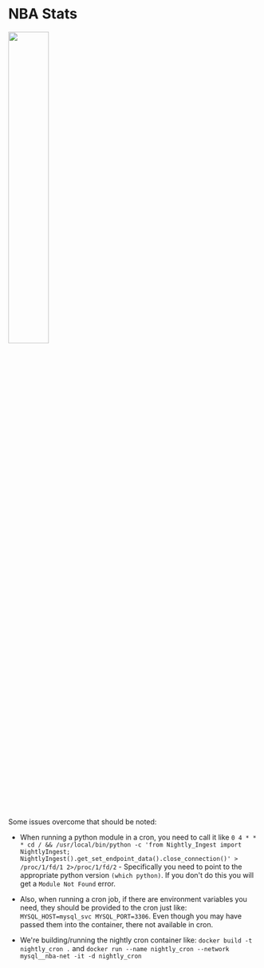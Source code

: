 # NBA Stats
<img src="https://user-images.githubusercontent.com/48928345/226491807-2e51681e-b9f4-4a06-a403-36ea5591797d.jpg" width="40%" height="40%" />

Some issues overcome that should be noted:
* When running a python module in a cron, you need to call it like `0 4 * * * cd / && /usr/local/bin/python -c 'from Nightly_Ingest import NightlyIngest; NightlyIngest().get_set_endpoint_data().close_connection()' > /proc/1/fd/1 2>/proc/1/fd/2` - Specifically you need to point to the appropriate python version `(which python)`. If you don't do this you will get a `Module Not Found` error.

* Also, when running a cron job, if there are environment variables you need, they should be provided to the cron just like: `MYSQL_HOST=mysql_svc MYSQL_PORT=3306`. Even though you may have passed them into the container, there not available in cron.

* We're building/running the nightly cron container like: `docker build -t nightly_cron .` and `docker run --name nightly_cron --network mysql__nba-net -it -d nightly_cron`
